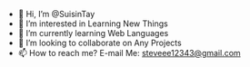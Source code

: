 - 👋 Hi, I’m @SuisinTay
- 👀 I’m interested in Learning New Things
- 🌱 I’m currently learning Web Languages
- 💞️ I’m looking to collaborate on Any Projects
- 📫 How to reach me? E-mail Me: steveee12343@gmail.com
<!---
SuisinTay/SuisinTay is a ✨ special ✨ repository because its `README.md` (this file) appears on your GitHub profile.
You can click the Preview link to take a look at your changes.
--->
